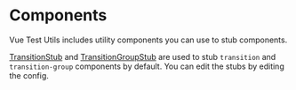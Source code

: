 # Components

Vue Test Utils includes utility components you can use to stub components.

[TransitionStub](./TransitionStub.md) and [TransitionGroupStub](./TransitionGroupStub.md) are used to stub `transition` and `transition-group` components by default. You can edit the stubs by editing the config.
